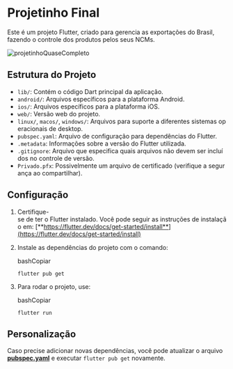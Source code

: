 # 

# **Projetinho Final**

Este é um projeto Flutter, criado para gerencia as exportações do Brasil, fazendo o controle dos produtos pelos seus NCMs.

![projetinhoQuaseCompleto](https://github.com/user-attachments/assets/fb00ba8a-b5e0-4c5b-9f70-9751c2d925c6)

## **Estrutura do Projeto**

- `lib/`: Contém o código Dart principal da aplicação.
- `android/`: Arquivos específicos para a plataforma Android.
- `ios/`: Arquivos específicos para a plataforma iOS.
- `web/`: Versão web do projeto.
- `linux/`, `macos/`, `windows/`: Arquivos para suporte a diferentes sistemas operacionais de desktop.
- `pubspec.yaml`: Arquivo de configuração para dependências do Flutter.
- `.metadata`: Informações sobre a versão do Flutter utilizada.
- `.gitignore`: Arquivo que especifica quais arquivos não devem ser incluídos no controle de versão.
- `Privado.pfx`: Possivelmente um arquivo de certificado (verifique a segurança ao compartilhar).

## **Configuração**

1. Certifique-se de ter o Flutter instalado. Você pode seguir as instruções de instalação em: [**https://flutter.dev/docs/get-started/install**](https://flutter.dev/docs/get-started/install)
2. Instale as dependências do projeto com o comando:
    
    bashCopiar
    
    `flutter pub get`
    
3. Para rodar o projeto, use:
    
    bashCopiar
    
    `flutter run`
    

## **Personalização**

Caso precise adicionar novas dependências, você pode atualizar o arquivo [**pubspec.yaml**](https://pubspec.yaml/) e executar `flutter pub get` novamente.
